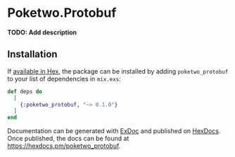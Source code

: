 # Poketwo.Protobuf

**TODO: Add description**

## Installation

If [available in Hex](https://hex.pm/docs/publish), the package can be installed
by adding `poketwo_protobuf` to your list of dependencies in `mix.exs`:

```elixir
def deps do
  [
    {:poketwo_protobuf, "~> 0.1.0"}
  ]
end
```

Documentation can be generated with [ExDoc](https://github.com/elixir-lang/ex_doc)
and published on [HexDocs](https://hexdocs.pm). Once published, the docs can
be found at <https://hexdocs.pm/poketwo_protobuf>.
